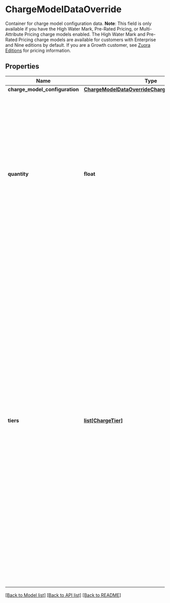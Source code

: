 # ChargeModelDataOverride

Container for charge model configuration data.  **Note**: This field is only available if you have the High Water Mark, Pre-Rated Pricing, or Multi-Attribute Pricing charge models enabled. The High Water Mark and Pre-Rated Pricing charge models are available for customers with Enterprise and Nine editions by default. If you are a Growth customer, see [Zuora Editions](https://knowledgecenter.zuora.com/BB_Introducing_Z_Business/C_Zuora_Editions) for pricing information. 
## Properties
Name | Type | Description | Notes
------------ | ------------- | ------------- | -------------
**charge_model_configuration** | [**ChargeModelDataOverrideChargeModelConfiguration**](ChargeModelDataOverrideChargeModelConfiguration.md) |  | [optional] 
**quantity** | **float** | Number of units purchased. This field is used if the Multi-Attribute Pricing formula uses the &#x60;quantity()&#x60; function.  This field is only available for one-time and recurring charges that use the Multi-Attribute Pricing charge model.  | [optional] 
**tiers** | [**list[ChargeTier]**](ChargeTier.md) | List of cumulative pricing tiers in the charge.  **Note**: When you override the tiers of a usage-based charge using High Water Mark Pricing charge model, you have to provide all of the tiers, including the ones you do not want to change. The new tiers will completely override the previous ones. The High Water Mark Pricing charge models are available for customers with Enterprise and Nine editions by default. If you are a Growth customer, see [Zuora Editions](https://knowledgecenter.zuora.com/BB_Introducing_Z_Business/C_Zuora_Editions) for pricing information.  | [optional] 

[[Back to Model list]](../README.md#documentation-for-models) [[Back to API list]](../README.md#documentation-for-api-endpoints) [[Back to README]](../README.md)


